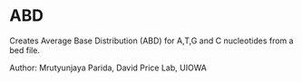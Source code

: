 # ABD
Creates Average Base Distribution (ABD) for A,T,G and C nucleotides from a bed file.

Author: Mrutyunjaya Parida, David Price Lab, UIOWA

